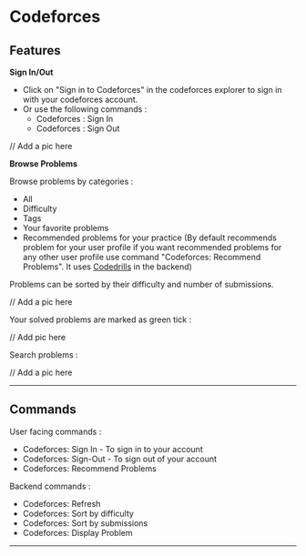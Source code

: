 # Codeforces

## Features

**Sign In/Out**

- Click on "Sign in to Codeforces" in the codeforces explorer to sign in with your codeforces account.
- Or use the following commands :
    - Codeforces : Sign In 
    - Codeforces : Sign Out

// Add a pic here

**Browse Problems**

Browse problems by categories :
- All
- Difficulty
- Tags
- Your favorite problems
- Recommended problems for your practice (By default recommends problem for your user profile if you want recommended problems for any other user profile use command "Codeforces: Recommend Problems". It uses [Codedrills](https://recommender.codedrills.io/) in the backend)


Problems can be sorted by their difficulty and number of submissions.

// Add a pic here

Your solved problems are marked as green tick : 

// Add pic here

Search problems : 

// Add a pic here



<!-- // To be released Soo

**Upcoming Contests**

Shows a list of current or upcoming contests in the codeforces explorer, you can register to contests and also participate. -->

------------------------
## Commands
 User facing commands : 
- Codeforces: Sign In - To sign in to your account
- Codeforces: Sign-Out - To sign out of your account
- Codeforces: Recommend Problems

Backend commands : 
- Codeforces: Refresh
- Codeforces: Sort by difficulty
- Codeforces: Sort by submissions 
- Codeforces: Display Problem

-------------------------










